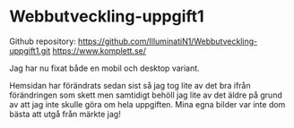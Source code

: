 # Webbutveckling-uppgift1

Github repository: https://github.com/IlluminatiN1/Webbutveckling-uppgift1.git
https://www.komplett.se/


Jag har nu fixat både en mobil och desktop variant. 

Hemsidan har förändrats sedan sist så jag tog lite av det bra ifrån förändringen som skett men samtidigt behöll jag lite av det äldre på grund av att jag inte skulle göra om hela uppgiften. Mina egna bilder var inte dom bästa att utgå från märkte jag! 


